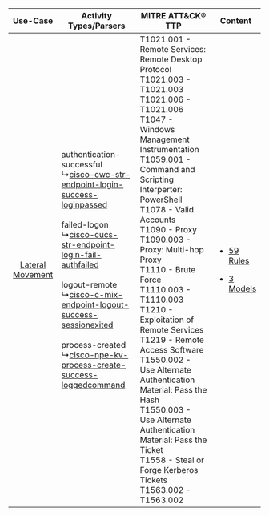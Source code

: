 |    Use-Case    | Activity Types/Parsers    | MITRE ATT&CK® TTP    | Content    |
|:----:| ---- | ---- | ---- |
| [Lateral Movement](../../../UseCases/uc_lateral_movement.md) |  authentication-successful<br> ↳[cisco-cwc-str-endpoint-login-success-loginpassed](Ps/pC_ciscocwcstrendpointloginsuccessloginpassed.md)<br><br> failed-logon<br> ↳[cisco-cucs-str-endpoint-login-fail-authfailed](Ps/pC_ciscocucsstrendpointloginfailauthfailed.md)<br><br> logout-remote<br> ↳[cisco-c-mix-endpoint-logout-success-sessionexited](Ps/pC_ciscocmixendpointlogoutsuccesssessionexited.md)<br><br> process-created<br> ↳[cisco-npe-kv-process-create-success-loggedcommand](Ps/pC_cisconpekvprocesscreatesuccessloggedcommand.md)<br> | T1021.001 - Remote Services: Remote Desktop Protocol<br>T1021.003 - T1021.003<br>T1021.006 - T1021.006<br>T1047 - Windows Management Instrumentation<br>T1059.001 - Command and Scripting Interperter: PowerShell<br>T1078 - Valid Accounts<br>T1090 - Proxy<br>T1090.003 - Proxy: Multi-hop Proxy<br>T1110 - Brute Force<br>T1110.003 - T1110.003<br>T1210 - Exploitation of Remote Services<br>T1219 - Remote Access Software<br>T1550.002 - Use Alternate Authentication Material: Pass the Hash<br>T1550.003 - Use Alternate Authentication Material: Pass the Ticket<br>T1558 - Steal or Forge Kerberos Tickets<br>T1563.002 - T1563.002<br> | [<ul><li>59 Rules</li></ul><ul><li>3 Models</li></ul>](RM/r_m_cisco_cisco_ios_Lateral_Movement.md) |
